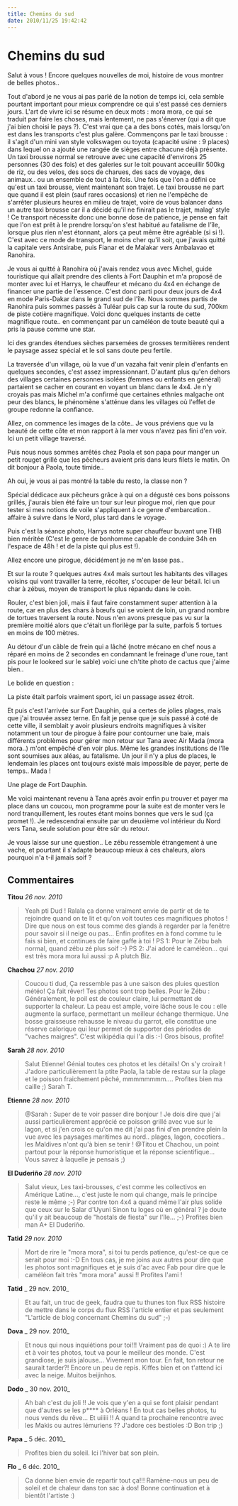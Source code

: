 ```yaml
---
title: Chemins du sud
date: 2010/11/25 19:42:42
---
```


# Chemins du sud

Salut à vous ! Encore quelques nouvelles de moi, histoire de vous montrer de belles photos..

Tout d'abord je ne vous ai pas parlé de la notion de temps ici, cela semble pourtant important pour mieux comprendre ce qui s'est passé ces derniers jours. L'art de vivre ici se résume en deux mots : mora mora, ce qui se traduit par faire les choses, mais lentement, ne pas s'énerver (qui a dit que j'ai bien choisi le pays ?). C'est vrai que ça a des bons cotés, mais lorsqu'on est dans les transports c'est plus galère. Commençons par le taxi brousse : il s'agit d'un mini van style volkswagen ou toyota (capacité usine : 9 places) dans lequel on a ajouté une rangée de sièges entre chacune déjà présente. Un taxi brousse normal se retrouve avec une capacité d'environs 25 personnes (30 des fois) et des galeries sur le toit pouvant acceuillir 500kg de riz, ou des velos, des socs de charues, des sacs de voyage, des animaux.. ou un ensemble de tout à la fois. Une fois que l'on a défini ce qu'est un taxi brousse, vient maintenant son trajet. Le taxi brousse ne part que quand il est plein (sauf rares occasions) et rien ne l'empêche de s'arrêter plusieurs heures en milieu de trajet, voire de vous balancer dans un autre taxi brousse car il a décidé qu'il ne finirait pas le trajet, malag' style ! Ce transport nécessite donc une bonne dose de patience, je pense en fait que l'on est prêt à le prendre lorsqu'on s'est habitué au fatalisme de l'île, lorsque plus rien n'est étonnant, alors ça peut même être agréable (si si !). C'est avec ce mode de transport, le moins cher qu'il soit, que j'avais quitté la capitale vers Antsirabe, puis Fianar et de Malakar vers Ambalavao et Ranohira.

Je vous ai quitté à Ranohira où j'avais rendez vous avec Michel, guide touristique qui allait prendre des clients à Fort Dauphin et m'a proposé de monter avec lui et Harrys, le chauffeur et mécano du 4x4 en échange de financer une partie de l'essence. C'est donc parti pour deux jours de 4x4 en mode Paris-Dakar dans le grand sud de l'île. Nous sommes partis de Ranohira puis sommes passés à Tuléar puis cap sur la route du sud, 700km de piste cotière magnifique. Voici donc quelques instants de cette magnifique route.. en commençant par un caméléon de toute beauté qui a pris la pause comme une star.

<!--<img title="Caméléon, Ranohira, Madagascar, nov. 2010" alt="" src="http://etienne.croclemonde.org/public/madagascar/sud/DSCF0291.JPG" />-->

Ici des grandes étendues sèches parsemées de grosses termitières rendent le paysage assez spécial et le sol sans doute peu fertile.

<!--<img title="Termites, Sud, Madagascar, nov. 2010" height="480" alt="" src="http://etienne.croclemonde.org/public/madagascar/sud/DSCF0299.JPG" />-->

La traversée d'un village, où la vue d'un vazaha fait venir plein d'enfants en quelques secondes, c'est assez impressionnant. D'autant plus qu'en dehors des villages certaines personnes isolées (femmes ou enfants en général) partaient se cacher en courant en voyant un blanc dans le 4x4. Je n'y croyais pas mais Michel m'a confirmé que certaines ethnies malgache ont peur des blancs, le phénomène s'atténue dans les villages où l'effet de groupe redonne la confiance.

<!--<img title="Village, Sud, Madagascar, nov. 2010" alt="" src="http://etienne.croclemonde.org/public/madagascar/sud/DSCF0303.JPG" />-->

Allez, on commence les images de la côte.. Je vous préviens que vu la beauté de cette côte et mon rapport à la mer vous n'avez pas fini d'en voir. Ici un petit village traversé.

<!--<img title="Village, Sud, Madagascar, nov. 2010" alt="" src="http://etienne.croclemonde.org/public/madagascar/sud/DSCF0306.JPG" />-->

Puis nous nous sommes arrêtés chez Paola et son papa pour manger un petit rouget grillé que les pêcheurs avaient pris dans leurs filets le matin. On dit bonjour à Paola, toute timide..

<!--<img title="Paola, Sud, Madagascar, nov. 2010" alt="" src="http://etienne.croclemonde.org/public/madagascar/sud/DSCF0310.JPG" />-->

Ah oui, je vous ai pas montré la table du resto, la classe non ?

<!--<img title="Parasol, Sud, Madagascar, nov. 2010" alt="" src="http://etienne.croclemonde.org/public/madagascar/sud/DSCF0316.JPG" />-->

Spécial dédicace aux pêcheurs grâce à qui on a dégusté ces bons poissons grillés, j'aurais bien été faire un tour sur leur pirogue moi, rien que pour tester si mes notions de voile s'appliquent à ce genre d'embarcation.. affaire à suivre dans le Nord, plus tard dans le voyage.

<!--<img title="Pirogue, Sud, Madagascar, nov. 2010" alt="" src="http://etienne.croclemonde.org/public/madagascar/sud/DSCF0319.JPG" />-->

Puis c'est la séance photo, Harrys notre super chauffeur buvant une THB bien méritée (C'est le genre de bonhomme capable de conduire 34h en l'espace de 48h ! et de la piste qui plus est !).

<!--<img title="Harrys, Sud, Madagascar, nov. 2010" alt="" src="http://etienne.croclemonde.org/public/madagascar/sud/DSCF0321.JPG" />-->

Allez encore une pirogue, décidément je ne m'en lasse pas..

<!--<img title="Pirogue, Sud, Madagascar, nov. 2010" alt="" src="http://etienne.croclemonde.org/public/madagascar/sud/DSCF0338.JPG" />-->

Et sur la route ? quelques autres 4x4 mais surtout les habitants des villages voisins qui vont travailler la terre, récolter, s'occuper de leur bétail. Ici un char à zébus, moyen de transport le plus répandu dans le coin.

<!--<img title="Attelage de zébus, Sud, Madagascar, nov. 2010" alt="" src="http://etienne.croclemonde.org/public/madagascar/sud/DSCF0344.JPG" />-->

Rouler, c'est bien joli, mais il faut faire constamment super attention à la route, car en plus des chars à bœufs qui se voient de loin, un grand nombre de tortues traversent la route. Nous n'en avons presque pas vu sur la première moitié alors que c'était un florilège par la suite, parfois 5 tortues en moins de 100 mètres.

<!--<img title="Tortue radiée, Sud, Madagascar, nov. 2010" alt="" src="http://etienne.croclemonde.org/public/madagascar/sud/DSCF0345.JPG" />-->

Au détour d'un câble de frein qui a lâché (notre mécano en chef nous a réparé en moins de 2 secondes en condamnant le freinage d'une roue, tant pis pour le lookeed sur le sable) voici une ch'tite photo de cactus que j'aime bien..

<!--<img title="Fleur de cactus, Sud, Madagascar, nov. 2010" alt="" src="http://etienne.croclemonde.org/public/madagascar/sud/DSCF0354.JPG" />-->

Le bolide en question :

<!--<img title="La bête, Sud, Madagascar, nov. 2010" alt="" src="http://etienne.croclemonde.org/public/madagascar/sud/DSCF0358.JPG" />-->

La piste était parfois vraiment sport, ici un passage assez étroit.

<!--<img title="Cross country, Sud, Madagascar, nov. 2010" alt="" src="http://etienne.croclemonde.org/public/madagascar/sud/DSCF0362.JPG" />-->

Et puis c'est l'arrivée sur Fort Dauphin, qui a certes de jolies plages, mais que j'ai trouvée assez terne. En fait je pense que je suis passé à coté de cette ville, il semblait y avoir plusieurs endroits magnifiques à visiter notamment un tour de pirogue à faire pour contourner une baie, mais différents problèmes pour gérer mon retour sur Tana avec Air Mada (mora mora..) m'ont empêché d'en voir plus. Même les grandes institutions de l'île sont soumises aux aléas, au fatalisme. Un jour il n'y a plus de places, le lendemain les places ont toujours existé mais impossible de payer, perte de temps.. Mada !

Une plage de Fort Dauphin.

<!--<img title="Fort Dauphin, Sud, Madagascar, nov. 2010" alt="" src="http://etienne.croclemonde.org/public/madagascar/sud/DSCF0375.JPG" />-->

Me voici maintenant revenu à Tana après avoir enfin pu trouver et payer ma place dans un coucou, mon programme pour la suite est de monter vers le nord tranquillement, les routes étant moins bonnes que vers le sud (ça promet !). Je redescendrai ensuite par un deuxième vol intérieur du Nord vers Tana, seule solution pour être sûr du retour.

Je vous laisse sur une question.. Le zébu ressemble étrangement à une vache, et pourtant il s'adapte beaucoup mieux à ces chaleurs, alors pourquoi n'a t-il jamais soif ?

## Commentaires

__Titou__ _26 nov. 2010_
> Yeah pti Dud !
Ralala ça donne vraiment envie de partir et de te rejoindre quand on te lit et qu'on voit toutes ces magnifiques photos !
Dire que nous on est tous comme des glands à regarder par la fenêtre pour savoir si il neige ou pas... Enfin profites en à fond comme tu le fais si bien, et continues de faire gaffe à toi !
PS 1: Pour le Zébu bah normal, quand zébu zé plus soif :-)
PS 2: J'ai adoré le caméléon... qui est très mora mora lui aussi :p
A plutch
Biz.

__Chachou__ _27 nov. 2010_
> Coucou ti dud,
Ça ressemble pas à une saison des pluies question météo! Ça fait rêver! Tes photos sont trop belles.
Pour le Zébu : Généralement, le poil est de couleur claire, lui permettant de supporter la chaleur. La peau est ample, voire lâche sous le cou : elle augmente la surface, permettant un meilleur échange thermique.
Une bosse graisseuse rehausse le niveau du garrot, elle constitue une réserve calorique qui leur permet de supporter des périodes de "vaches maigres". C'est wikipédia qui l'a dis :-)
Gros bisous, profite!

__Sarah__ _28 nov. 2010_
> Salut Etienne!
Génial toutes ces photos et les détails!
On s'y croirait !
J'adore particulièrement la ptite Paola, la table de restau sur la plage et le poisson fraichement pêché, mmmmmmmm....
Profites bien ma caille ;)
Sarah T.

__Etienne__ _28 nov. 2010_
> @Sarah : Super de te voir passer dire bonjour ! Je dois dire que j'ai aussi particulièrement apprécié ce poisson grillé avec vue sur le lagon, et si j'en crois ce qu'on me dit j'ai pas fini d'en prendre plein la vue avec les paysages maritimes au nord.. plages, lagon, cocotiers.. les Maldives n'ont qu'à bien se tenir !
@Titou et Chachou, un point partout pour la réponse humoristique et la réponse scientifique... Vous savez à laquelle je pensais ;)

__El Duderiño__ _28 nov. 2010_
> Salut vieux,
Les taxi-brousses, c'est comme les collectivos en Amérique Latine..., c'est juste le nom qui change, mais le principe reste le même ;-)
Par contre ton 4x4 a quand même l'air plus solide que ceux sur le Salar d'Uyuni
Sinon tu loges où en général ? je doute qu'il y ait beaucoup de "hostals de fiesta" sur l'île... ;-)
Profites bien man
A+
El Duderiño.

__Tatid__ _29 nov. 2010_
> Mort de rire le "mora mora", si toi tu perds patience, qu'est-ce que ce serait pour moi :-D
En tous cas, je me joins aux autres pour dire que les photos sont magnifiques et je suis d'ac avec Fab pour dire que le caméléon fait très "mora mora" aussi !!
Profites l'ami !

__Tatid__ _ 29 nov. 2010_
> Et au fait, un truc de geek, faudra que tu thunes ton flux RSS histoire de mettre dans le corps du flux RSS l'article entier et pas seulement "L'article de blog concernant Chemins du sud" ;-)

__Dova__ _ 29 nov. 2010_
> Et nous qui nous inquiétions pour toi!!!
Vraiment pas de quoi :)
A te lire et à voir tes photos, tout va pour le meilleur des monde.
C'est grandiose, je suis jalouse... Vivement mon tour.
En fait, ton retour ne saurait tarder?! Encore un peu de repis. Kiffes bien et on t'attend ici avec la neige.
Muitos beijinhos.

__Dodo__ _ 30 nov. 2010_
> Ah bah c'est du joli !! Je vois que y'en a qui se font plaisir pendant que d'autres se les p**** à Orléans !
En tout cas belles photos, tu nous vends du rêve... Et uiiiii !! A quand ta prochaine rencontre avec les Makis ou autres lémuriens ?? J'adore ces bestioles :D
Bon trip ;)

__Papa__ _ 5 déc. 2010_
> Profites bien du soleil. Ici l'hiver bat son plein.

__Flo__ _ 6 déc. 2010_
> Ca donne bien envie de repartir tout ça!!!
Ramène-nous un peu de soleil et de chaleur dans ton sac à dos!
Bonne continuation et à bientôt l'artiste :)

